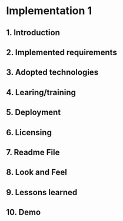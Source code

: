 # Implementation 1

## 1. Introduction

## 2. Implemented requirements

## 3. Adopted technologies

## 4. Learing/training

## 5. Deployment

## 6. Licensing

## 7. Readme File

## 8. Look and Feel

## 9. Lessons learned

## 10. Demo